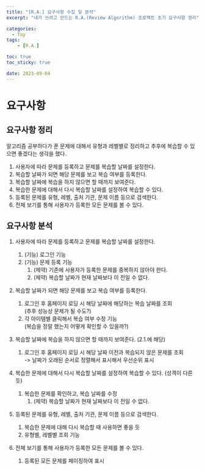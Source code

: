```yaml
---
title: "[R.A.] 요구사항 수집 및 분석"
excerpt: "내가 쓰려고 만드는 R.A.(Review Algorithm) 프로젝트 초기 요구사항 정리"

categories:
  - Toy
tags:
    - [R.A.]

toc: true
toc_sticky: true

date: 2023-09-04
---
```


# 요구사항
## 요구사항 정리
알고리즘 공부하다가 푼 문제에 대해서 유형과 레벨별로 정리하고 추후에 복습할 수 있으면 좋겠다는 생각을 했다.

1. 사용자에 따라 문제를 등록하고 문제를 복습할 날짜를 설정한다.
2. 복습할 날짜가 되면 해당 문제를 보고 복습 여부를 등록한다.
3. 복습할 날짜에 복습을 하지 않으면 할 때까지 보여준다.
4. 복습한 문제에 대해서 다시 복습할 날짜를 설정하여 복습할 수 있다.
5. 등록된 문제를 유형, 레벨, 출처 기관, 문제 이름 등으로 검색한다.
6. 전체 보기를 통해 사용자가 등록한 모든 문제를 볼 수 있다.

## 요구사항 분석
1. 사용자에 따라 문제를 등록하고 문제를 복습할 날짜를 설정한다.  
   1. (기능) 로그인 기능
   2. (기능) 문제 등록 기능
      1. (제약) 기존에 사용자가 등록한 문제를 중복하지 않아야 한다.
      2. (제약) 복습할 날짜가 현재 날짜보다 이 전일 수 없다.

2. 복습할 날짜가 되면 해당 문제를 보고 복습 여부를 등록한다.
   1. 로그인 후 홈페이지 로딩 시 해당 날짜에 해당하는 복습 날짜를 조회 <br>(추후 성능상 문제가 될 수도?)
   2. 각 아이템별 클릭해서 복습 여부 수정 기능 <br>(복습을 정말 했는지 어떻게 확인할 수 있을까?)

3. 복습할 날짜에 복습을 하지 않으면 할 때까지 보여준다. (2.1.에 해당)
   1. 로그인 후 홈페이지 로딩 시 해당 날짜 이전과 복습되지 않은 문제를 조회<br>
   -> 날짜가 오래된 순서로 정렬해서 표시해서 우선순위 표시

4. 복습한 문제에 대해서 다시 복습할 날짜를 설정하여 복습할 수 있다. (성격이 다른 듯)
   1. 복습한 문제를 확인하고, 복습 날짜를 수정
      1. (제약) 복습할 날짜가 현재 날짜보다 이 전일 수 없다.

5. 등록된 문제를 유형, 레벨, 출처 기관, 문제 이름 등으로 검색한다.
   1. 복습한 문제에 대해 다시 복습할 때 사용하면 좋을 듯
   2. 유형별, 레벨별 조회 기능
6. 전체 보기를 통해 사용자가 등록한 모든 문제를 볼 수 있다.
   1. 등록된 모든 문제를 페이징하여 표시
